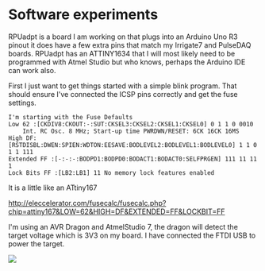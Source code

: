 # Software experiments

RPUadpt is a board I am working on that plugs into an Arduino Uno R3 pinout it does have a few extra pins that match my Irrigate7 and PulseDAQ boards. RPUadpt has an ATTINY1634 that I will most likely need to be programmed with Atmel Studio but who knows, perhaps the Arduino IDE can work also. 

First I just want to get things started with a simple blink program. That should ensure I've connected the ICSP pins correctly and get the fuse settings.

    I'm starting with the Fuse Defaults
    Low 62 :[CKDIV8:CKOUT:-:SUT:CKSEL3:CKSEL2:CKSEL1:CKSEL0] 0 1 1 0 0010
        Int. RC Osc. 8 MHz; Start-up time PWRDWN/RESET: 6CK 16CK 16MS
    High DF: [RSTDISBL:DWEN:SPIEN:WDTON:EESAVE:BODLEVEL2:BODLEVEL1:BODLEVEL0] 1 1 0 1 1 111
    Extended FF :[-:-:-:BODPD1:BODPD0:BODACT1:BODACT0:SELFPRGEN] 111 11 11 1
    Lock Bits FF :[LB2:LB1] 11 No memory lock features enabled

It is a little like an ATtiny167

http://eleccelerator.com/fusecalc/fusecalc.php?chip=attiny167&LOW=62&HIGH=DF&EXTENDED=FF&LOCKBIT=FF

I'm using an AVR Dragon and AtmelStudio 7, the dragon will detect the target voltage which is 3V3 on my board. I have connected the FTDI USB to power the target.

![](https://raw.githubusercontent.com/epccs/RPUadpt/master/14226^1_ICSPwithDragon.jpg)
